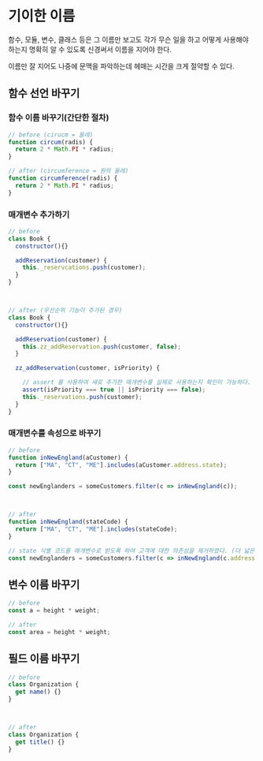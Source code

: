 # 기이한 이름

함수, 모듈, 변수, 클래스 등은 그 이름만 보고도 각가 무슨 일을 하고 어떻게 사용해야 하는지 명확히 알 수 있도록 신경써서 이름을 지어야 한다.

이름만 잘 지어도 나중에 문맥을 파악하는데 헤매는 시간을 크게 절약할 수 있다.

## 함수 선언 바꾸기
### 함수 이름 바꾸기(간단한 절차)
```javascript
// before (cirucm = 둘레)
function circum(radis) {
  return 2 * Math.PI * radius;
}

// after (circumference = 원의 둘레)
function circumference(radis) {
  return 2 * Math.PI * radius;
}
```

### 매개변수 추가하기
```javascript
// before 
class Book {
  constructor(){}

  addReservation(customer) {
    this._reservcations.push(customer);
  }
}



// after (우선순위 기능이 추가된 경우)
class Book {
  constructor(){}

  addReservation(customer) {
    this.zz_addReservation.push(customer, false);
  }

  zz_addReservation(customer, isPriority) {

    // assert 를 사용하여 새로 추가한 매개변수를 실제로 사용하는지 확인이 가능하다.
    assert(isPriority === true || isPriority === false);
    this._reservations.push(customer);
  }
}
```

### 매개변수를 속성으로 바꾸기
```javascript
// before
function inNewEngland(aCustomer) {
  return ["MA", "CT", "ME"].includes(aCustomer.address.state);
}

const newEnglanders = someCustomers.filter(c => inNewEngland(c));



// after 
function inNewEngland(stateCode) {
  return ["MA", "CT", "ME"].includes(stateCode);
}

// state 식별 코드를 매개변수로 받도록 하여 고객에 대한 의존성을 제거하였다. (더 넓은 문맥에서 활용할 수 있게 됨)
const newEnglanders = someCustomers.filter(c => inNewEngland(c.address.state));
```


## 변수 이름 바꾸기
```javascript
// before
const a = height * weight;

// after
const area = height * weight;
```


## 필드 이름 바꾸기
```javascript
// before
class Organization {
  get name() {}
}



// after
class Organization {
  get title() {}
}
```
